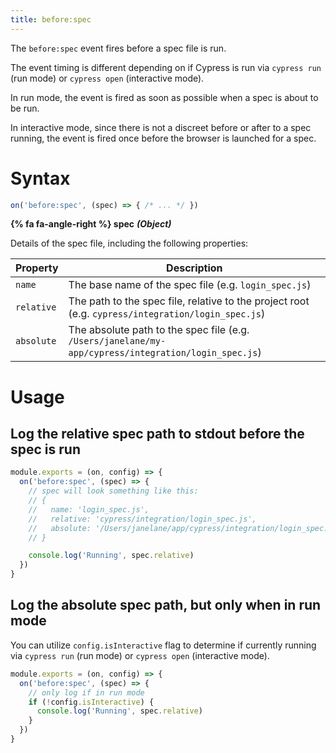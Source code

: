 ```yaml
---
title: before:spec
---
```


The `before:spec` event fires before a spec file is run.

The event timing is different depending on if Cypress is run via `cypress run` (run mode) or `cypress open` (interactive mode).

In run mode, the event is fired as soon as possible when a spec is about to be run.

In interactive mode, since there is not a discreet before or after to a spec running, the event is fired once before the browser is launched for a spec.

# Syntax

```js
on('before:spec', (spec) => { /* ... */ })
```

**{% fa fa-angle-right %} spec** ***(Object)***

Details of the spec file, including the following properties:

Property | Description
--- | ---
`name` | The base name of the spec file (e.g. `login_spec.js`)
`relative` | The path to the spec file, relative to the project root (e.g. `cypress/integration/login_spec.js`)
`absolute` | The absolute path to the spec file (e.g. `/Users/janelane/my-app/cypress/integration/login_spec.js`)

# Usage

## Log the relative spec path to stdout before the spec is run

```javascript
module.exports = (on, config) => {
  on('before:spec', (spec) => {
    // spec will look something like this:
    // {
    //   name: 'login_spec.js',
    //   relative: 'cypress/integration/login_spec.js',
    //   absolute: '/Users/janelane/app/cypress/integration/login_spec.js',
    // }

    console.log('Running', spec.relative)
  })
}
```

## Log the absolute spec path, but only when in run mode

You can utilize `config.isInteractive` flag to determine if currently running via `cypress run` (run mode) or `cypress open` (interactive mode).

```javascript
module.exports = (on, config) => {
  on('before:spec', (spec) => {
    // only log if in run mode
    if (!config.isInteractive) {
      console.log('Running', spec.relative)
    }
  })
}
```
